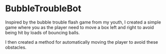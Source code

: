 # BubbleTroubleBot

Inspired by the bubble trouble flash game from my youth, I created a simple game where you as the player need to move a box left and right to avoid being hit by loads of bouncing balls.

I then created a method for automatically moving the player to avoid these obstacles.
